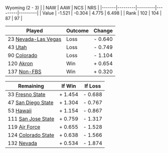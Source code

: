 Wyoming (2 - 3)
|       |   NAW   |   AAW   |   NCS   |   NRS   |
|-------|---------|---------|---------|---------|
| Value |  -1.521 |  -0.304 |   4.775 |   6.498 |
| Rank  |     102 |     104 |      87 |      97 |

| Played                    | Outcome    |  Change  |
|---------------------------|------------|----------|
|  23 [Nevada-Las Vegas      ](NevadaLasVegas.md)| Loss       | -  0.640 |
|  43 [Utah                  ](Utah.md)| Loss       | -  0.749 |
|  90 [Colorado              ](Colorado.md)| Loss       | -  1.104 |
| 120 [Akron                 ](Akron.md)| Win        | +  0.654 |
| 137 [Non-FBS               ](NonFBS.md)| Win        | +  0.320 |

| Remaining                 |  If Win  |  If Loss |
|---------------------------|----------|----------|
|  33 [Fresno State          ](FresnoState.md)| +  1.454 | -  0.688 |
|  47 [San Diego State       ](SanDiegoState.md)| +  1.304 | -  0.767 |
|  53 [Hawaii                ](Hawaii.md)| +  1.154 | -  0.867 |
| 111 [San Jose State        ](SanJoseState.md)| +  0.759 | -  1.317 |
| 119 [Air Force             ](AirForce.md)| +  0.655 | -  1.528 |
| 124 [Colorado State        ](ColoradoState.md)| +  0.638 | -  1.566 |
| 132 [Nevada                ](Nevada.md)| +  0.534 | -  1.874 |

